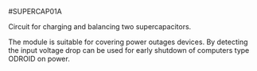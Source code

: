 <!--- PrjInfo ---> <!--- Please remove this line after manually editing --->
<!--- 00a56be08b96043df9e37d6aff7b6990 --->
<!--- Created:20170111-16:38: ---> 
<!--- Author:Mlab: ---> 
<!--- AuthorEmail:mlab@mlab.cz: ---> 
<!--- Tags:imported: ---> 
<!--- Ust:[End]: ---> 
<!--- Name:SUPERCAP01A: --->
#SUPERCAP01A 
<!--- LongName --->
Circuit for charging and balancing two supercapacitors.
<!--- ELongName ---> 

<!--- Lead --->
The module is suitable for covering power outages devices. By detecting the input voltage drop can be used for early shutdown of computers type ODROID on power.
<!--- ELead ---> 


​
​
<!--- Description --->
<!--- EDescription --->
<!--- Content --->
<!--- EContent --->
            